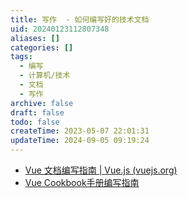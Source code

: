```yaml
---
title: 写作  - 如何编写好的技术文档
uid: 20240123112807348
aliases: []
categories: []
tags:
  - 编写
  - 计算机/技术
  - 文档
  - 写作
archive: false
draft: false
todo: false
createTime: 2023-05-07 22:01:31
updateTime: 2024-09-05 09:19:24
---
```


- [Vue 文档编写指南 | Vue.js (vuejs.org)](https://v3.cn.vuejs.org/guide/contributing/writing-guide.html#%E5%8E%9F%E5%88%99)
- [Vue Cookbook手册编写指南](https://v3.cn.vuejs.org/cookbook/)
